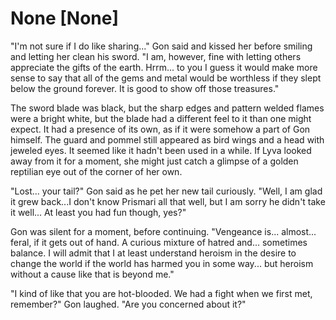 # None [None]
"I'm not sure if I do like sharing..." Gon said and kissed her before smiling and letting her clean his sword. "I am, however, fine with letting others appreciate the gifts of the earth. Hrrm... to you I guess it would make more sense to say that all of the gems and metal would be worthless if they slept below the ground forever. It is good to show off those treasures."

The sword blade was black, but the sharp edges and pattern welded flames were a bright white, but the blade had a different feel to it than one might expect. It had a presence of its own, as if it were somehow a part of Gon himself. The guard and pommel still appeared as bird wings and a head with jeweled eyes. It seemed like it hadn't been used in a while. If Lyva looked away from it for a moment, she might just catch a glimpse of a golden reptilian eye out of the corner of her own.

"Lost... your tail?" Gon said as he pet her new tail curiously. "Well, I am glad it grew back...I don't know Prismari all that well, but I am sorry he didn't take it well... At least you had fun though, yes?"

Gon was silent for a moment, before continuing. "Vengeance is... almost... feral, if it gets out of hand. A curious mixture of hatred and... sometimes balance. I will admit that I at least understand heroism in the desire to change the world if the world has harmed you in some way... but heroism without a cause like that is beyond me."

"I kind of like that you are hot-blooded. We had a fight when we first met, remember?" Gon laughed. "Are you concerned about it?"
